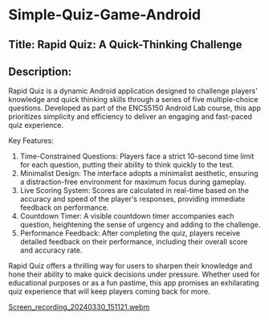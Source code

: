# Simple-Quiz-Game-Android

## Title: Rapid Quiz: A Quick-Thinking Challenge

## Description:
Rapid Quiz is a dynamic Android application designed to challenge players' knowledge and quick thinking skills through a series of five multiple-choice questions. Developed as part of the ENCS5150 Android Lab course, this app prioritizes simplicity and efficiency to deliver an engaging and fast-paced quiz experience.

Key Features:
1. Time-Constrained Questions: Players face a strict 10-second time limit for each question, putting their ability to think quickly to the test.
2. Minimalist Design: The interface adopts a minimalist aesthetic, ensuring a distraction-free environment for maximum focus during gameplay.
3. Live Scoring System: Scores are calculated in real-time based on the accuracy and speed of the player's responses, providing immediate feedback on performance.
4. Countdown Timer: A visible countdown timer accompanies each question, heightening the sense of urgency and adding to the challenge.
5. Performance Feedback: After completing the quiz, players receive detailed feedback on their performance, including their overall score and accuracy rate.

Rapid Quiz offers a thrilling way for users to sharpen their knowledge and hone their ability to make quick decisions under pressure. Whether used for educational purposes or as a fun pastime, this app promises an exhilarating quiz experience that will keep players coming back for more.

[Screen_recording_20240330_151121.webm](https://github.com/SalwaFayyad/Simple-Quiz-Game-Android/assets/104863637/bf08d1b5-0a7d-460b-9494-493fae289844)
